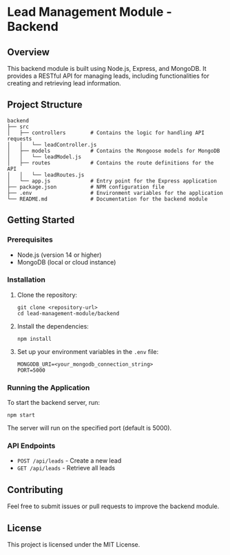 # Lead Management Module - Backend

## Overview
This backend module is built using Node.js, Express, and MongoDB. It provides a RESTful API for managing leads, including functionalities for creating and retrieving lead information.

## Project Structure
```
backend
├── src
│   ├── controllers        # Contains the logic for handling API requests
│   │   └── leadController.js
│   ├── models             # Contains the Mongoose models for MongoDB
│   │   └── leadModel.js
│   ├── routes             # Contains the route definitions for the API
│   │   └── leadRoutes.js
│   └── app.js             # Entry point for the Express application
├── package.json           # NPM configuration file
├── .env                   # Environment variables for the application
└── README.md              # Documentation for the backend module
```

## Getting Started

### Prerequisites
- Node.js (version 14 or higher)
- MongoDB (local or cloud instance)

### Installation
1. Clone the repository:
   ```
   git clone <repository-url>
   cd lead-management-module/backend
   ```

2. Install the dependencies:
   ```
   npm install
   ```

3. Set up your environment variables in the `.env` file:
   ```
   MONGODB_URI=<your_mongodb_connection_string>
   PORT=5000
   ```

### Running the Application
To start the backend server, run:
```
npm start
```
The server will run on the specified port (default is 5000).

### API Endpoints
- `POST /api/leads` - Create a new lead
- `GET /api/leads` - Retrieve all leads

## Contributing
Feel free to submit issues or pull requests to improve the backend module.

## License
This project is licensed under the MIT License.